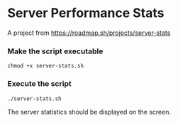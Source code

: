 # Server Performance Stats
A project from https://roadmap.sh/projects/server-stats
### Make the script executable
```
chmod +x server-stats.sh
```
### Execute the script
```
./server-stats.sh
```
The server statistics should be displayed on the screen.
